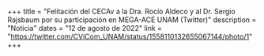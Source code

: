+++
title = "Felitación del CECAv a la Dra. Rocío Aldeco y al Dr. Sergio Rajsbaum por su participación en MEGA-ACE UNAM (Twitter)"
description = "Noticia"
dates = "12 de agosto de 2022"
link = "https://twitter.com/CViCom_UNAM/status/1558110132655067144/photo/1"
+++

